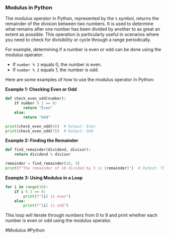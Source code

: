 ### Modulus in Python

The modulus operator in Python, represented by the `%` symbol, returns the remainder of the division between two numbers. It is used to determine what remains after one number has been divided by another to as great an extent as possible. This operation is particularly useful in scenarios where you need to check for divisibility or cycle through a range periodically.

For example, determining if a number is even or odd can be done using the modulus operator:
- If `number % 2` equals 0, the number is even.
- If `number % 2` equals 1, the number is odd.

Here are some examples of how to use the modulus operator in Python:

**Example 1: Checking Even or Odd**
```python
def check_even_odd(number):
    if number % 2 == 0:
        return "Even"
    else:
        return "Odd"

print(check_even_odd(4))  # Output: Even
print(check_even_odd(7))  # Output: Odd
```

**Example 2: Finding the Remainder**
```python
def find_remainder(dividend, divisor):
    return dividend % divisor

remainder = find_remainder(10, 3)
print(f"The remainder of 10 divided by 3 is {remainder}")  # Output: The remainder of 10 divided by 3 is 1
```

**Example 3: Using Modulus in a Loop**
```python
for i in range(10):
    if i % 2 == 0:
        print(f"{i} is even")
    else:
        print(f"{i} is odd")
```
This loop will iterate through numbers from 0 to 9 and print whether each number is even or odd using the modulus operator.

#Modulus #Python